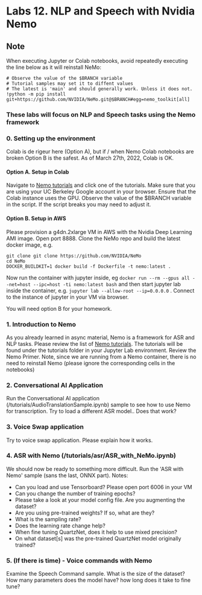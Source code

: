 # Labs 12.  NLP and Speech with Nvidia Nemo

## Note
When executing Jupyter or Colab notebooks, avoid repeatedly executing the line below
as it will reinstall NeMo:
```
# Observe the value of the $BRANCH variable
# Tutorial samples may set it to diffent values
# The latest is 'main' and should generally work. Unless it does not.
!python -m pip install git+https://github.com/NVIDIA/NeMo.git@$BRANCH#egg=nemo_toolkit[all]
```

### These labs will focus on NLP and Speech tasks using the Nemo framework

### 0. Setting up the environment
Colab is de rigeur here (Option A), but if / when Nemo Colab notebooks are broken Option B is the safest. 
As of March 27th, 2022, Colab is OK.

#### Option A. Setup in Colab
Navigate to [Nemo tutorials](https://docs.nvidia.com/deeplearning/nemo/user-guide/docs/en/main/starthere/tutorials.html) and click one of the tutorials. Make sure that you are using your UC Berkeley Google account in your browser. Ensure that the Colab instance uses the GPU. Observe the value of the $BRANCH variable in the script. If the script breaks you may need to adjust it.

#### Option B. Setup in AWS
Please provision a g4dn.2xlarge VM in AWS with the Nvidia Deep Learning AMI image.  Open port 8888. Clone the NeMo repo and build the latest docker image, e.g.

```
git clone git clone https://github.com/NVIDIA/NeMo
cd NeMo
DOCKER_BUILDKIT=1 docker build -f Dockerfile -t nemo:latest .
```

Now run the container with jupyter inside, eg ```docker run --rm --gpus all --net=host --ipc=host -ti nemo:latest bash``` and then start jupyter lab inside the container, e.g. ```jupyter lab --allow-root --ip=0.0.0.0``` . Connect to the instance of jupyter in your VM via browser.

You will need option B for your homework.

### 1. Introduction to Nemo
As you already learned in  async material, Nemo is a framework for ASR and NLP tasks.  Please review the list of [Nemo tutorials](https://docs.nvidia.com/deeplearning/nemo/user-guide/docs/en/main/starthere/tutorials.html). The tutorials will be found under the tutorials folder in your Jupyter Lab environment. Review the Nemo Primer.  Note, since we are running from a Nemo container, there is no need to reinstall Nemo (please ignore the corresponding cells in the notebooks)

### 2. Conversational AI Application
Run the Conversational AI application (/tutorials/AudioTranslationSample.ipynb) sample to see how to use Nemo for transcription. Try to load a different ASR model.. Does that work?

### 3. Voice Swap application
Try to voice swap application. Please explain how it works.

### 4. ASR with Nemo (/tutorials/asr/ASR_with_NeMo.ipynb)
We should now be ready to something more difficult. Run the 'ASR with Nemo' sample (sans the last, ONNX part). Notes:
* Can you load and use Tensorboard? Please open port 6006 in your VM
* Can you change the number of training epochs?
* Please take a look at your model config file.  Are you augmenting the dataset?
* Are you using pre-trained weights? If so, what are they?
* What is the sampling rate?
* Does the learning rate change help?
* When fine tuning QuartzNet, does it help to use mixed precision?
* On what dataset[s] was the pre-trained QuartzNet model originally trained?

### 5. (If there is time) - Voice commands with Nemo
Examine the Speech Command sample. What is the size of the dataset? How many parameters does the model have? how long does it take to fine tune?
